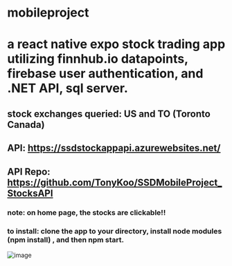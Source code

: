 # mobileproject

# a react native expo stock trading app utilizing finnhub.io datapoints, firebase user authentication, and .NET API, sql server.
## stock exchanges queried: US and TO (Toronto Canada)
## API: https://ssdstockappapi.azurewebsites.net/ 
## API Repo: https://github.com/TonyKoo/SSDMobileProject_StocksAPI
### note: on home page, the stocks are clickable!!

### to install: clone the app to your directory, install node modules (npm install) , and then npm start. 
![image](https://user-images.githubusercontent.com/44479260/77989833-a1b75000-72d4-11ea-8cd4-96dd56524f55.png)
